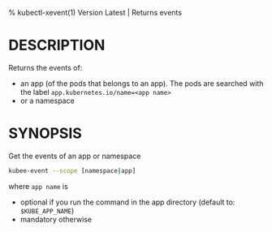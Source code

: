 % kubectl-xevent(1) Version Latest | Returns events
# DESCRIPTION

Returns the events of:
* an app (of the pods that belongs to an app). The pods are searched with the label `app.kubernetes.io/name=<app name>`
* or a namespace


# SYNOPSIS


Get the events of an app or namespace

```bash
kubee-event --scope [namespace|app] 
```
where `app name` is
* optional if you run the command in the app directory (default to: `$KUBE_APP_NAME`)
* mandatory otherwise


